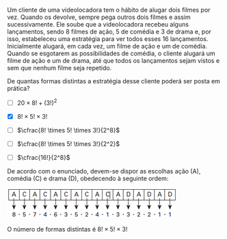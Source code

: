 

Um cliente de uma videolocadora tem o hábito de alugar dois filmes por vez. Quando os devolve, sempre pega outros dois filmes e assim sucessivamente. Ele soube que a videolocadora recebeu alguns lançamentos, sendo 8 filmes de ação, 5 de comédia e 3 de drama e, por isso, estabeleceu uma estratégia para ver todos esses 16 lançamentos. Inicialmente alugará, em cada vez, um filme de ação e um de comédia. Quando se esgotarem as possibilidades de comédia, o cliente alugará um filme de ação e um de drama, até que todos os lançamentos sejam vistos e sem que nenhum filme seja repetido.

De quantas formas distintas a estratégia desse cliente poderá ser posta em prática?



- [ ] $20 \times 8! + (3!)^2$
- [x] $8! \times 5! \times 3!$
- [ ] $\cfrac{8! \times 5! \times 3!}{2^8}$
- [ ] $\cfrac{8! \times 5! \times 3!}{2^2}$
- [ ] $\cfrac{16!}{2^8}$


De acordo com o enunciado, devem-se dispor as escolhas ação (A), comédia (C) e drama (D), obedecendo à seguinte ordem:

![](0c4e8660-088a-fb52-3576-725a0612d01a.png)

O número de formas distintas é $8! \times 5! \times 3!$
